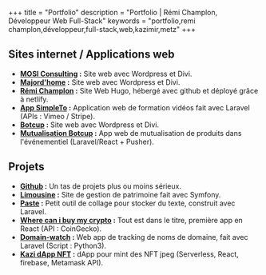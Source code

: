 +++
title = "Portfolio"
description = "Portfolio | Rémi Champlon, Développeur Web Full-Stack"
keywords = "portfolio,remi champlon,développeur,full-stack,web,kazimir,metz"
+++

## Sites internet / Applications web

- **[MOSI Consulting](https://mosiconsulting.com/) :** Site web avec Wordpress et Divi.
- **[Majord'home](https://majord-home.fr/) :** Site web avec Wordpress et Divi.
- **[Rémi Champlon](https://remi-champlon.fr/) :** Site Web Hugo, hébergé avec github et déployé grâce à netlify.
- **[App SimpleTo](https://app.simpleto.fr/) :** Application web de formation vidéos fait avec Laravel (APIs : Vimeo / Stripe).
- **[Botcup](https://www.botcup.fr/) :**  Site web avec Wordpress et Divi.
- **[Mutualisation Botcup](https://mutualisation.botcup.fr/) :**  App web de mutualisation de produits dans l'événementiel (Laravel/React + Pusher).

## Projets

- **[Github](https://github.com/Kazimir42) :** Un tas de projets plus ou moins sérieux.
- **[Limousine](https://limousine.remi-champlon.fr) :** Site de gestion de patrimoine fait avec Symfony.
- **[Paste](https://paste.remi-champlon.fr/) :** Petit outil de collage pour stocker du texte, construit avec Laravel.
- **[Where can i buy my crypto](https://infallible-feynman-35c764.netlify.app/) :** Tout est dans le titre, première app en React (API : CoinGecko).
- **[Domain-watch](https://domain-watch.remi-champlon.fr/) :** Web app de tracking de noms de domaine, fait avec Laravel (Script : Python3).
- **[Kazi dApp NFT](https://spiffy-seahorse-313435.netlify.app/) :** dApp pour mint des NFT jpeg (Serverless, React, firebase, Metamask API).